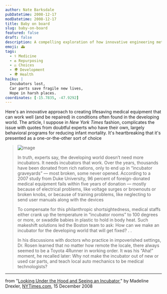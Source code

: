 ```yaml
---
author: Nate Barksdale
pubDatetime: 2008-12-17
modDatetime: 2008-12-17
title: Baby on board
slug: baby-on-board
featured: false
draft: false
description: A compelling exploration of how innovative engineering methods can overcome the challenges of delivering effective medical equipment in the developing world.
emoji: 🚑
tags:
  - ⚕️ Medicine
  - ♻️ Repurposing
  - ⚖️ Choices
  - 🌍 Development
  - 🌍 Health
haiku: |
  Incubators lost,  
  Car parts save fragile new lives,  
  Hope in harsh places.
coordinates: [-15.7835, -47.9292]
---
```


Here's an innovative approach to creating lifesaving medical equipment that can work well (and be repaired) in conditions often found in the developing world. The article, I suppose in _New York Times_ fashion, complicates the issue with quotes from doubtful experts who have their own, largely behavioral programs for reducing infant mortality. It's heartbreaking that it's presented as a one-or-the-other sort of choice

> ![image](http://culture-making.com/media/16incubator_190_210.jpg)
>
> In truth, experts say, the developing world doesn’t need more incubators. It needs incubators that work. Over the years, thousands have been donated from rich nations, only to end up in “incubator graveyards” — most broken, some never opened. According to a 2007 study from Duke University, 96 percent of foreign-donated medical equipment fails within five years of donation — mostly because of electrical problems, like voltage surges or brownouts or broken knobs, or because of training problems, like neglecting to send user manuals along with the devices
>
> To compensate for this philanthropic shortsightedness, medical staffs either crank up the temperature in “incubator rooms” to 100 degrees or more, or swaddle babies in plastic to hold in body heat. Such makeshift solutions led the Boston team to ask: How can we make an incubator for the developing world that will get fixed? . .
>
> In his discussions with doctors who practice in impoverished settings, Dr. Rosen learned that no matter how remote the locale, there always seemed to be a Toyota 4Runner in working order. It was his “Aha!” moment, he recalled later: Why not make the incubator out of new or used car parts, and teach local auto mechanics to be medical technologists?

---

from "[Looking Under the Hood and Seeing an Incubator](http://web.archive.org/web/20240701231104/https://www.nytimes.com/2008/12/16/health/16incubators.html)," by Madeline Drexler, [NYTimes.com](http://web.archive.org/web/20240701231104/https://www.nytimes.com/2008/12/16/health/16incubators.html), 15 December 2008
